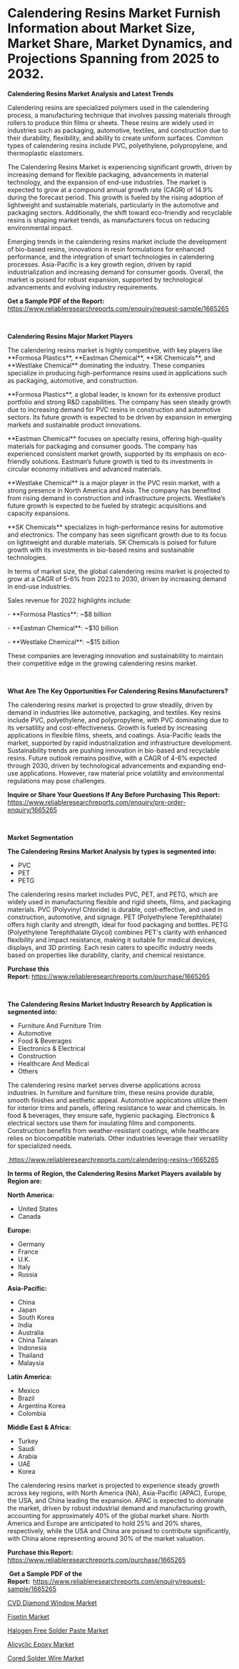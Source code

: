 <p><h1>Calendering Resins Market Furnish Information about Market Size, Market Share, Market Dynamics, and Projections Spanning from 2025 to 2032.</h1></p><p><strong>Calendering Resins Market Analysis and Latest Trends</strong></p>
<p><p>Calendering resins are specialized polymers used in the calendering process, a manufacturing technique that involves passing materials through rollers to produce thin films or sheets. These resins are widely used in industries such as packaging, automotive, textiles, and construction due to their durability, flexibility, and ability to create uniform surfaces. Common types of calendering resins include PVC, polyethylene, polypropylene, and thermoplastic elastomers.</p><p>The Calendering Resins Market is experiencing significant growth, driven by increasing demand for flexible packaging, advancements in material technology, and the expansion of end-use industries. The market is expected to grow at a compound annual growth rate (CAGR) of 14.9% during the forecast period. This growth is fueled by the rising adoption of lightweight and sustainable materials, particularly in the automotive and packaging sectors. Additionally, the shift toward eco-friendly and recyclable resins is shaping market trends, as manufacturers focus on reducing environmental impact.</p><p>Emerging trends in the calendering resins market include the development of bio-based resins, innovations in resin formulations for enhanced performance, and the integration of smart technologies in calendering processes. Asia-Pacific is a key growth region, driven by rapid industrialization and increasing demand for consumer goods. Overall, the market is poised for robust expansion, supported by technological advancements and evolving industry requirements.</p></p>
<p><strong>Get a Sample PDF of the Report:&nbsp;</strong> <a href="https://www.reliableresearchreports.com/enquiry/request-sample/1665265?utm_campaign=41&utm_medium=2&utm_source=Github&utm_content=ia&utm_term=26012025&utm_id=calendering-resins">https://www.reliableresearchreports.com/enquiry/request-sample/1665265</a></p>
<p>&nbsp;</p>
<p><strong>Calendering Resins Major Market Players</strong></p>
<p><p>The calendering resins market is highly competitive, with key players like **Formosa Plastics**, **Eastman Chemical**, **SK Chemicals**, and **Westlake Chemical** dominating the industry. These companies specialize in producing high-performance resins used in applications such as packaging, automotive, and construction. </p><p>**Formosa Plastics**, a global leader, is known for its extensive product portfolio and strong R&D capabilities. The company has seen steady growth due to increasing demand for PVC resins in construction and automotive sectors. Its future growth is expected to be driven by expansion in emerging markets and sustainable product innovations.</p><p>**Eastman Chemical** focuses on specialty resins, offering high-quality materials for packaging and consumer goods. The company has experienced consistent market growth, supported by its emphasis on eco-friendly solutions. Eastman’s future growth is tied to its investments in circular economy initiatives and advanced materials.</p><p>**Westlake Chemical** is a major player in the PVC resin market, with a strong presence in North America and Asia. The company has benefited from rising demand in construction and infrastructure projects. Westlake’s future growth is expected to be fueled by strategic acquisitions and capacity expansions.</p><p>**SK Chemicals** specializes in high-performance resins for automotive and electronics. The company has seen significant growth due to its focus on lightweight and durable materials. SK Chemicals is poised for future growth with its investments in bio-based resins and sustainable technologies.</p><p>In terms of market size, the global calendering resins market is projected to grow at a CAGR of 5-6% from 2023 to 2030, driven by increasing demand in end-use industries. </p><p>Sales revenue for 2022 highlights include:</p><p>- **Formosa Plastics**: ~$8 billion</p><p>- **Eastman Chemical**: ~$10 billion</p><p>- **Westlake Chemical**: ~$15 billion</p><p>These companies are leveraging innovation and sustainability to maintain their competitive edge in the growing calendering resins market.</p></p>
<p>&nbsp;</p>
<p><strong>What Are The Key Opportunities For Calendering Resins Manufacturers?</strong></p>
<p><p>The calendering resins market is projected to grow steadily, driven by demand in industries like automotive, packaging, and textiles. Key resins include PVC, polyethylene, and polypropylene, with PVC dominating due to its versatility and cost-effectiveness. Growth is fueled by increasing applications in flexible films, sheets, and coatings. Asia-Pacific leads the market, supported by rapid industrialization and infrastructure development. Sustainability trends are pushing innovation in bio-based and recyclable resins. Future outlook remains positive, with a CAGR of 4-6% expected through 2030, driven by technological advancements and expanding end-use applications. However, raw material price volatility and environmental regulations may pose challenges.</p></p>
<p><strong>Inquire or Share Your Questions If Any Before Purchasing This Report:</strong> <a href="https://www.reliableresearchreports.com/enquiry/pre-order-enquiry/1665265?utm_campaign=41&utm_medium=2&utm_source=Github&utm_content=ia&utm_term=26012025&utm_id=calendering-resins">https://www.reliableresearchreports.com/enquiry/pre-order-enquiry/1665265</a></p>
<p>&nbsp;</p>
<p><strong>Market Segmentation</strong></p>
<p><strong>The Calendering Resins Market Analysis by types is segmented into:</strong></p>
<p><ul><li>PVC</li><li>PET</li><li>PETG</li></ul></p>
<p><p>The calendering resins market includes PVC, PET, and PETG, which are widely used in manufacturing flexible and rigid sheets, films, and packaging materials. PVC (Polyvinyl Chloride) is durable, cost-effective, and used in construction, automotive, and signage. PET (Polyethylene Terephthalate) offers high clarity and strength, ideal for food packaging and bottles. PETG (Polyethylene Terephthalate Glycol) combines PET's clarity with enhanced flexibility and impact resistance, making it suitable for medical devices, displays, and 3D printing. Each resin caters to specific industry needs based on properties like durability, clarity, and chemical resistance.</p></p>
<p><strong>Purchase this Report:&nbsp;</strong><a href="https://www.reliableresearchreports.com/purchase/1665265?utm_campaign=41&utm_medium=2&utm_source=Github&utm_content=ia&utm_term=26012025&utm_id=calendering-resins">https://www.reliableresearchreports.com/purchase/1665265</a></p>
<p>&nbsp;</p>
<p><strong>The Calendering Resins Market Industry Research by Application is segmented into:</strong></p>
<p><ul><li>Furniture And Furniture Trim</li><li>Automotive</li><li>Food & Beverages</li><li>Electronics & Electrical</li><li>Construction</li><li>Healthcare And Medical</li><li>Others</li></ul></p>
<p><p>The calendering resins market serves diverse applications across industries. In furniture and furniture trim, these resins provide durable, smooth finishes and aesthetic appeal. Automotive applications utilize them for interior trims and panels, offering resistance to wear and chemicals. In food & beverages, they ensure safe, hygienic packaging. Electronics & electrical sectors use them for insulating films and components. Construction benefits from weather-resistant coatings, while healthcare relies on biocompatible materials. Other industries leverage their versatility for specialized needs.</p></p>
<p><a href="https://www.reliableresearchreports.com/calendering-resins-r1665265?utm_campaign=41&utm_medium=2&utm_source=Github&utm_content=ia&utm_term=26012025&utm_id=calendering-resins">&nbsp;https://www.reliableresearchreports.com/calendering-resins-r1665265</a></p>
<p><strong>In terms of Region, the Calendering Resins Market Players available by Region are:</strong></p>
<p>
    <p> <strong> North America: </strong>
        <ul>
            <li>United States</li>
            <li>Canada</li>
        </ul>
        </p> 
    <p> <strong> Europe: </strong>
        <ul>
            <li>Germany</li>
            <li>France</li>
            <li>U.K.</li>
            <li>Italy</li>
            <li>Russia</li>
        </ul>
        </p> 
    <p> <strong> Asia-Pacific: </strong>
        <ul>
            <li>China</li>
            <li>Japan</li>
            <li>South Korea</li>
            <li>India</li>
            <li>Australia</li>
            <li>China Taiwan</li>
            <li>Indonesia</li>
            <li>Thailand</li>
            <li>Malaysia</li>
        </ul>
        </p> 
    <p> <strong> Latin America: </strong>
        <ul>
            <li>Mexico</li>
            <li>Brazil</li>
            <li>Argentina Korea</li>
            <li>Colombia</li>
        </ul>
        </p> 
    <p> <strong> Middle East & Africa: </strong>
        <ul>
            <li>Turkey</li>
            <li>Saudi</li>
            <li>Arabia</li>
            <li>UAE</li>
            <li>Korea</li>
        </ul>
    </p>
    </p>
<p><p>The calendering resins market is projected to experience steady growth across key regions, with North America (NA), Asia-Pacific (APAC), Europe, the USA, and China leading the expansion. APAC is expected to dominate the market, driven by robust industrial demand and manufacturing growth, accounting for approximately 40% of the global market share. North America and Europe are anticipated to hold 25% and 20% shares, respectively, while the USA and China are poised to contribute significantly, with China alone representing around 30% of the market valuation.</p></p>
<p><strong>Purchase this Report: </strong><a href="https://www.reliableresearchreports.com/purchase/1665265?utm_campaign=41&utm_medium=2&utm_source=Github&utm_content=ia&utm_term=26012025&utm_id=calendering-resins">https://www.reliableresearchreports.com/purchase/1665265</a></p>
<p>&nbsp;<strong>Get a Sample PDF of the Report:&nbsp;&nbsp;</strong><a href="https://www.reliableresearchreports.com/enquiry/request-sample/1665265?utm_campaign=41&utm_medium=2&utm_source=Github&utm_content=ia&utm_term=26012025&utm_id=calendering-resins">https://www.reliableresearchreports.com/enquiry/request-sample/1665265</a></p>
<p><strong></strong></p>
<p><p><a href="https://github.com/janraimondo83/Market-Research-Report-List-1/blob/main/cvd-diamond-window-market.md?utm_campaign=41&utm_medium=2&utm_source=Github&utm_content=ia&utm_term=26012025&utm_id=calendering-resins">CVD Diamond Window Market</a></p><p><a href="https://github.com/musickyung75/Market-Research-Report-List-1/blob/main/fisetin-market.md?utm_campaign=41&utm_medium=2&utm_source=Github&utm_content=ia&utm_term=26012025&utm_id=calendering-resins">Fisetin Market</a></p><p><a href="https://github.com/sca704osol/Market-Research-Report-List-1/blob/main/halogen-free-solder-paste-market.md?utm_campaign=41&utm_medium=2&utm_source=Github&utm_content=ia&utm_term=26012025&utm_id=calendering-resins">Halogen Free Solder Paste Market</a></p><p><a href="https://github.com/sholympia197070/Market-Research-Report-List-1/blob/main/alicyclic-epoxy-market.md?utm_campaign=41&utm_medium=2&utm_source=Github&utm_content=ia&utm_term=26012025&utm_id=calendering-resins">Alicyclic Epoxy Market</a></p><p><a href="https://github.com/kbollin866/Market-Research-Report-List-1/blob/main/cored-solder-wire-market.md?utm_campaign=41&utm_medium=2&utm_source=Github&utm_content=ia&utm_term=26012025&utm_id=calendering-resins">Cored Solder Wire Market</a></p></p>